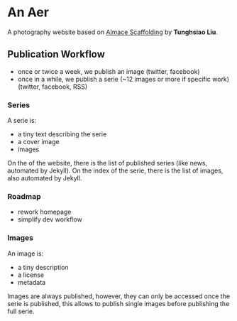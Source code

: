# An Aer

A photography website based on [Almace Scaffolding](http://sparanoid.com/lab/amsf/) by **Tunghsiao Liu**.

## Publication Workflow

- once or twice a week, we publish an image (twitter, facebook)
- once in a while, we publish a serie (~12 images or more if specific work) (twitter, facebook, RSS)

### Series

A serie is:

- a tiny text describing the serie
- a cover image
- images

On the of the website, there is the list of published series (like
news, automated by Jekyll). On the index of the serie, there is the
list of images, also automated by Jekyll.

### Roadmap

- rework homepage
- simplify dev workflow

### Images

An image is:

- a tiny description
- a license
- metadata

Images are always published, however, they can only be accessed once
the serie is published, this allows to publish single images before
publishing the full serie.
